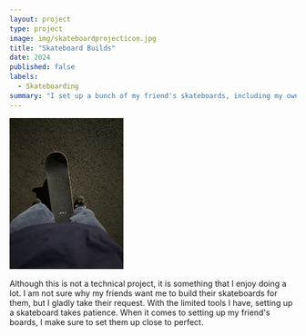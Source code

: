 ```yaml
---
layout: project
type: project
image: img/skateboardprojecticon.jpg
title: "Skateboard Builds"
date: 2024
published: false
labels:
  - Skateboarding
summary: "I set up a bunch of my friend's skateboards, including my own"
---
```


<div class="text-center p-4">
  <img width="200px" src="../img/skateboard.JPG">
</div>

Although this is not a technical project, it is something that I enjoy doing a lot. I am not sure why my friends want me to build their skateboards for them, but I gladly take their request. With the limited tools I have, setting up a skateboard takes patience. When it comes to setting up my friend's boards, I make sure to set them up close to perfect.
